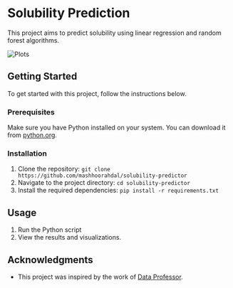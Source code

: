 # Solubility Prediction

This project aims to predict solubility using linear regression and random forest algorithms.

![Plots](https://github.com/mashhoorahdal/solubility-predictor/assets/101206478/a3234a22-5274-4a69-8d5c-85974a934362)


## Getting Started

To get started with this project, follow the instructions below.

### Prerequisites

Make sure you have Python installed on your system. You can download it from [python.org](https://www.python.org/downloads/).

### Installation

1. Clone the repository:
```git clone https://github.com/mashhoorahdal/solubility-predictor```
2. Navigate to the project directory:
   ```cd solubility-predictor```
3. Install the required dependencies:
  ```pip install -r requirements.txt```
## Usage

1. Run the Python script 
2. View the results and visualizations.
## Acknowledgments
- This project was inspired by the work of [Data Professor](https://www.youtube.com/channel/UCV8e2g4IWQqK71bbzGDEI4Q).






